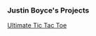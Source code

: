 ### Justin Boyce's Projects
[Ultimate Tic Tac Toe](https://JustinBoyce.github.io/UltimateTicTacToe)
